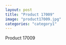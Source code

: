 ```yaml
---
layout: post
title: "Product 17009"
image: "product17009.jpg"
categories: "category1"
---
```

Product 17009

